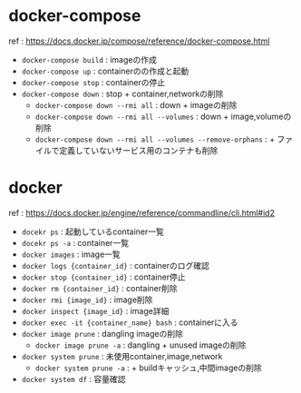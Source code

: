 # docker-compose
ref : https://docs.docker.jp/compose/reference/docker-compose.html

* `docker-compose build` : imageの作成
* `docker-compose up` : containerのの作成と起動
* `docker-compose stop` : containerの停止
* `docker-compose down` : stop + container,networkの削除
  * `docker-compose down --rmi all` : down + imageの削除
  * `docker-compose down --rmi all --volumes` : down + image,volumeの削除
  * `docker-compose down --rmi all --volumes --remove-orphans` : + ファイルで定義していないサービス用のコンテナも削除

# docker
ref : https://docs.docker.jp/engine/reference/commandline/cli.html#id2

* `docekr ps` : 起動しているcontainer一覧
* `docekr ps -a` : container一覧
* `docker images` : image一覧
* `docker logs {container_id}` : containerのログ確認
* `docker stop {container_id}` : container停止
* `docker rm {container_id}` : container削除
* `docker rmi {image_id}` : image削除
* `docker inspect {image_id}` : image詳細
* `docker exec -it {container_name} bash` : containerに入る
* `docker image prune` : dangling imageの削除
  * `docker image prune -a` : dangling + unused imageの削除
* `docker system prune` : 未使用container,image,network
  * `docker system prune -a` : + buildキャッシュ,中間imageの削除
* `docker system df` : 容量確認
